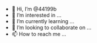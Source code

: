 - 👋 Hi, I’m @44199b
- 👀 I’m interested in ...
- 🌱 I’m currently learning ...
- 💞️ I’m looking to collaborate on ...
- 📫 How to reach me ...

<!---
44199b/44199b is a ✨ special ✨ repository because its `README.md` (this file) appears on your GitHub profile.
You can click the Preview link to take a look at your changes.
--->
